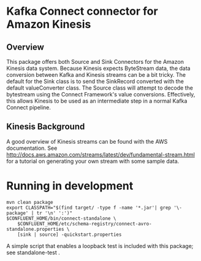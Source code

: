 
# Kafka Connect connector for Amazon Kinesis 

<h2>
Overview
</h2>

This package offers both Source and Sink Connectors for the Amazon Kinesis
data system.  Because Kinesis expects ByteStream data, the data conversion 
between Kafka and Kinesis streams can be a bit tricky.   The default for the 
Sink class is to send the SinkRecord converted with the default valueConverter 
class.  The Source class will attempt to decode the bytestream using the
Connect Framework's value conversions.  Effectively, this allows Kinesis to 
be used as an intermediate step in a normal Kafka Connect pipeline.

<h2>
Kinesis Background
</h2>

A good overview of Kinesis streams can be found with the AWS documentation.
See http://docs.aws.amazon.com/streams/latest/dev/fundamental-stream.html for a 
tutorial on generating your own stream with some sample data.


# Running in development

```
mvn clean package
export CLASSPATH="$(find target/ -type f -name '*.jar'| grep '\-package' | tr '\n' ':')"
$CONFLUENT_HOME/bin/connect-standalone \
	$CONFLUENT_HOME/etc/schema-registry/connect-avro-standalone.properties \
	[sink | source] -quickstart.properties
```
A simple script that enables a loopback test is included with this package;
see standalone-test .


